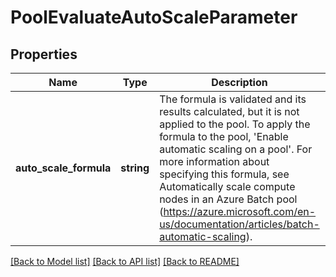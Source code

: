 # PoolEvaluateAutoScaleParameter

## Properties
Name | Type | Description | Notes
------------ | ------------- | ------------- | -------------
**auto_scale_formula** | **string** | The formula is validated and its results calculated, but it is not applied to the pool. To apply the formula to the pool, &#39;Enable automatic scaling on a pool&#39;. For more information about specifying this formula, see Automatically scale compute nodes in an Azure Batch pool (https://azure.microsoft.com/en-us/documentation/articles/batch-automatic-scaling). | 

[[Back to Model list]](../README.md#documentation-for-models) [[Back to API list]](../README.md#documentation-for-api-endpoints) [[Back to README]](../README.md)


